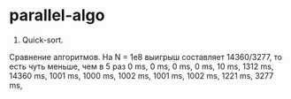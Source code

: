 # parallel-algo

1. Quick-sort.

Сравнение алгоритмов. На N = 1e8 выигрыш составляет 14360/3277, то есть чуть меньше, чем в 5 раз
0 ms, 0 ms, 0 ms, 0 ms, 10 ms, 1312 ms, 14360 ms,
1001 ms, 1000 ms, 1002 ms, 1001 ms, 1002 ms, 1221 ms, 3277 ms,
